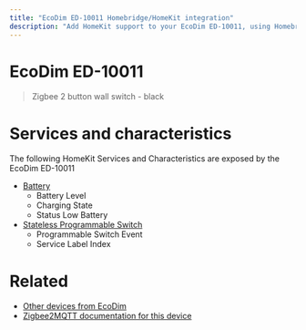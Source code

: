 ```yaml
---
title: "EcoDim ED-10011 Homebridge/HomeKit integration"
description: "Add HomeKit support to your EcoDim ED-10011, using Homebridge, Zigbee2MQTT and homebridge-z2m."
---
```

<!---
This file has been GENERATED using src/docgen/docgen.ts
DO NOT EDIT THIS FILE MANUALLY!
-->
# EcoDim ED-10011
> Zigbee 2 button wall switch - black


# Services and characteristics
The following HomeKit Services and Characteristics are exposed by
the EcoDim ED-10011

* [Battery](../../battery.md)
  * Battery Level
  * Charging State
  * Status Low Battery
* [Stateless Programmable Switch](../../action.md)
  * Programmable Switch Event
  * Service Label Index


# Related
* [Other devices from EcoDim](../index.md#ecodim)
* [Zigbee2MQTT documentation for this device](https://www.zigbee2mqtt.io/devices/ED-10011.html)